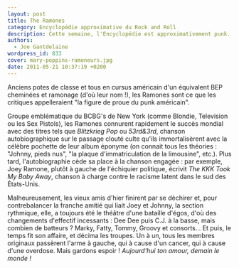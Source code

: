 ```yaml
---
layout: post
title: The Ramones
category: Encyclopédie approximative du Rock and Roll
description: Cette semaine, l'Encyclopédie est approximativement punk.
authors:
  - Joe Gantdelaine
wordpress_id: 833
cover: mary-poppins-ramoneurs.jpg
date: 2011-05-21 10:37:19 +0200
---
```


Anciens potes de classe et tous en cursus américain d'un équivalent BEP
cheminées et ramonage (d'où leur nom !), les Ramones sont ce que les critiques
appelleraient "la figure de proue du punk américain".

Groupe emblématique du BCBG's de New York (comme Blondie, Television ou les Sex
Pistols), les Ramones connurent rapidement le succès mondial avec des titres
tels que _Blitzkrieg Pop_ ou _53rd&3rd_, chanson autobiographique sur le passage
clouté culte qu'ils immortalisèrent avec la célèbre pochette de leur album
éponyme (on connait tous les théories : "Johnny, pieds nus", "la plaque
d'immatriculation de la limousine", etc.). Plus tard, l'autobiographie cède sa
place à la chanson engagée : par exemple, Joey Ramone, plutôt à gauche de
l'échiquier politique, écrivit _The KKK Took My Baby Away_, chanson à charge
contre le racisme latent dans le sud des États-Unis.

Malheureusement, les vieux amis d'hier finirent par se déchirer et, pour
contrebalancer la franche amitié qui liait Joey et Johnny, la section rythmique,
elle, a toujours été le théâtre d'une bataille d'égos, d'où des changements
d'effectif incessants : Dee Dee puis C.J. à la basse, mais combien de batteurs ?
Marky, Fatty, Tommy, Groovy et consorts… Et puis, le temps fit son affaire, et
décima les troupes. Un à un, tous les membres originaux passèrent l'arme à
gauche, qui à cause d'un cancer, qui à cause d'une overdose. Mais gardons
espoir ! _Aujourd'hui ton amour, demain le monde !_
